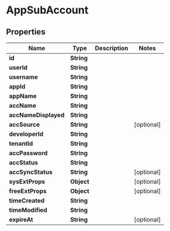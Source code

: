 

# AppSubAccount


## Properties

| Name | Type | Description | Notes |
|------------ | ------------- | ------------- | -------------|
|**id** | **String** |  |  |
|**userId** | **String** |  |  |
|**username** | **String** |  |  |
|**appId** | **String** |  |  |
|**appName** | **String** |  |  |
|**accName** | **String** |  |  |
|**accNameDisplayed** | **String** |  |  |
|**accSource** | **String** |  |  [optional] |
|**developerId** | **String** |  |  |
|**tenantId** | **String** |  |  |
|**accPassword** | **String** |  |  |
|**accStatus** | **String** |  |  |
|**accSyncStatus** | **String** |  |  [optional] |
|**sysExtProps** | **Object** |  |  [optional] |
|**freeExtProps** | **Object** |  |  [optional] |
|**timeCreated** | **String** |  |  |
|**timeModified** | **String** |  |  |
|**expireAt** | **String** |  |  [optional] |



